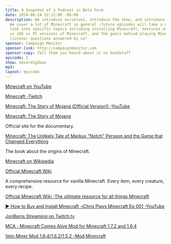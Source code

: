 ```yaml
---
title: A Snapshot of a Podcast in Beta Form
date: 2014-06-24 12:11:00 -06:00
description: We introduce ourselves, introduce the show, and introduce you to Minecraft.
  We cover a lot of Minecraft in general -future episodes will take a deeper dive
  look into specific topics including installing Minecraft, textures and skins, Xbox/PS3
  vs iOS vs PC versions of Minecraft, and the goals behind playing Minecraft. Plus
  listener questions answered by us!
sponsor: Campaign Monitor
sponsor-link: http://campaignmonitor.com
sponsor-copy: Tell them you heard about it on Goodstuff
episode: 1
show: neverdigdown
mp3: 
layout: episode
---
```


[Minecraft on YouTube](https://www.youtube.com/results?search_query=minecraft)

[Minecraft -Twitch](http://www.twitch.tv/directory/game/Minecraft)

[Minecraft: The Story of Mojang (Official Version!) -YouTube](https://www.youtube.com/watch?v=ySRgVo1X_18)

[Minecraft: The Story of Mojang](http://minecraftstoryofmojang.com/)

Official site for the documentary.

[Minecraft: The Unlikely Tale of Markus "Notch" Persson and the Game that Changed Everything](http://www.amazon.com/dp/B00CQZ5MMS/ref=r_soa_w_d)

The book about the origins of Minecraft.

[Minecraft on Wikipedia](http://en.wikipedia.org/wiki/Minecraft)

[Official Minecraft Wiki](http://minecraft.gamepedia.com/Minecraft_Wiki)

A comprehensive resource for vanilla Minecraft. Every item, every creature, every recipe.

[Official Minecraft Wiki -The ultimate resource for all things Minecraft](http://minecraft.gamepedia.com/Minecraft_Wiki)

[▶ How to Buy and Install Minecraft -iChris Plays Minecraft Ep 001 -YouTube](https://www.youtube.com/watch?v=Wkh0M1MnJX8)

[JonBams Streaming on Twitch.tv](http://www.twitch.tv/jonbams)

[MCA ‐ Minecraft Comes Alive Mod for Minecraft 1.7.2 and 1.6.4](http://www.minecraftdl.com/minecraft-comes-alive-mod/)

[Vein Miner Mod 1.6.4/1.6.2/1.5.2 -Mod Minecraft](http://mod-minecraft.net/vein-miner-mod/)

